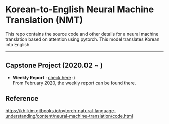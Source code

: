 # Korean-to-English Neural Machine Translation (NMT)
This repo contains the source code and other details for a neural machine translation based on attention using pytorch. This model translates Korean into English. 

---

## Capstone Project (2020.02 ~ )
* **Weekly Report** : [check here](https://github.com/SoYoungCho/Korean-English-NMT/wiki/Weekly-Report-%231) :)  
From February 2020, the weekly report can be found there.


## Reference
https://kh-kim.gitbooks.io/pytorch-natural-language-understanding/content/neural-machine-translation/code.html
